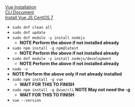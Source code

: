 [Vue Installation](https://vuejs.org/v2/guide/installation.html)<br />
[CLI Document](https://cli.vuejs.org/guide/)<br />
[Install Vue JS CentOS 7](https://idroot.us/install-vue-js-centos-7/)
* `sudo dnf clean all`
* `sudo dnf update`
* `sudo dnf module -y install nodejs`
  * **NOTE Perform the above if not installed already**
* `sudo npm install -g npm@latest`
  * **NOTE Perform the above if not installed already**
* `sudo dnf module -y install nodejs/development`
  * **NOTE Perform the above if not installed already**
* `node -v`
* **NOTE Perform the above only if not already installed**
* `sudo npm install -g vue`
  * **WAIT FOR THIS TO FINISH**
* `sudo npm install -g @vue/cli` **NOTE May not need the -g**
  * **WAIT FOR THIS TO FINISH**
* `vue --version`
